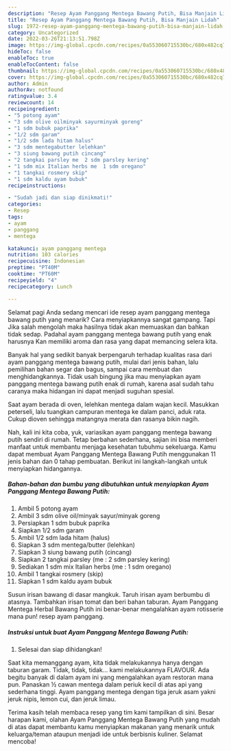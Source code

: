 ```yaml
---
description: "Resep Ayam Panggang Mentega Bawang Putih, Bisa Manjain Lidah"
title: "Resep Ayam Panggang Mentega Bawang Putih, Bisa Manjain Lidah"
slug: 1972-resep-ayam-panggang-mentega-bawang-putih-bisa-manjain-lidah
category: Uncategorized
date: 2022-03-26T21:13:51.798Z
image: https://img-global.cpcdn.com/recipes/0a553060715530bc/680x482cq70/ayam-panggang-mentega-bawang-putih-foto-resep-utama.jpg
hideToc: false
enableToc: true
enableTocContent: false
thumbnail: https://img-global.cpcdn.com/recipes/0a553060715530bc/680x482cq70/ayam-panggang-mentega-bawang-putih-foto-resep-utama.jpg
cover: https://img-global.cpcdn.com/recipes/0a553060715530bc/680x482cq70/ayam-panggang-mentega-bawang-putih-foto-resep-utama.jpg
author: Admin
authorAv: notfound
ratingvalue: 3.4
reviewcount: 14
recipeingredient:
- "5 potong ayam"
- "3 sdm olive oilminyak sayurminyak goreng"
- "1 sdm bubuk paprika"
- "1/2 sdm garam"
- "1/2 sdm lada hitam halus"
- "3 sdm mentegabutter lelehkan"
- "3 siung bawang putih cincang"
- "2 tangkai parsley me  2 sdm parsley kering"
- "1 sdm mix Italian herbs me  1 sdm oregano"
- "1 tangkai rosmery skip"
- "1 sdm kaldu ayam bubuk"
recipeinstructions:

- "Sudah jadi dan siap dinikmati!"
categories:
- Resep
tags:
- ayam
- panggang
- mentega

katakunci: ayam panggang mentega 
nutrition: 103 calories
recipecuisine: Indonesian
preptime: "PT40M"
cooktime: "PT60M"
recipeyield: "4"
recipecategory: Lunch

---
```



Selamat pagi Anda sedang mencari ide resep ayam panggang mentega bawang putih yang menarik? Cara menyiapkannya sangat gampang. Tapi Jika salah mengolah maka hasilnya tidak akan memuaskan dan bahkan tidak sedap. Padahal ayam panggang mentega bawang putih yang enak harusnya Kan memiliki aroma dan rasa yang dapat memancing selera kita.


Banyak hal yang sedikit banyak berpengaruh terhadap kualitas rasa dari ayam panggang mentega bawang putih, mulai dari jenis bahan, lalu pemilihan bahan segar dan bagus, sampai cara membuat dan menghidangkannya. Tidak usah bingung jika mau menyiapkan ayam panggang mentega bawang putih enak di rumah, karena asal sudah tahu caranya maka hidangan ini dapat menjadi suguhan spesial.

Saat ayam berada di oven, lelehkan mentega dalam wajan kecil. Masukkan peterseli, lalu tuangkan campuran mentega ke dalam panci, aduk rata. Cukup dioven sehingga matangnya merata dan rasanya bikin nagih.


Nah, kali ini kita coba, yuk, variasikan ayam panggang mentega bawang putih sendiri di rumah. Tetap berbahan sederhana, sajian ini bisa memberi manfaat untuk membantu menjaga kesehatan tubuhmu sekeluarga. Kamu dapat membuat Ayam Panggang Mentega Bawang Putih menggunakan 11 jenis bahan dan 0 tahap pembuatan. Berikut ini langkah-langkah untuk menyiapkan hidangannya.

<!--inarticleads1-->

##### Bahan-bahan dan bumbu yang dibutuhkan untuk menyiapkan Ayam Panggang Mentega Bawang Putih:

1. Ambil 5 potong ayam
1. Ambil 3 sdm olive oil/minyak sayur/minyak goreng
1. Persiapkan 1 sdm bubuk paprika
1. Siapkan 1/2 sdm garam
1. Ambil 1/2 sdm lada hitam (halus)
1. Siapkan 3 sdm mentega/butter (lelehkan)
1. Siapkan 3 siung bawang putih (cincang)
1. Siapkan 2 tangkai parsley (me : 2 sdm parsley kering)
1. Sediakan 1 sdm mix Italian herbs (me : 1 sdm oregano)
1. Ambil 1 tangkai rosmery (skip)
1. Siapkan 1 sdm kaldu ayam bubuk


Susun irisan bawang di dasar mangkuk. Taruh irisan ayam berbumbu di atasnya. Tambahkan irisan tomat dan beri bahan taburan. Ayam Panggang Mentega Herbal Bawang Putih ini benar-benar mengalahkan ayam rotisserie mana pun! resep ayam panggang. 

<!--inarticleads2-->

##### Instruksi untuk buat Ayam Panggang Mentega Bawang Putih:


1. Selesai dan siap dihidangkan!

Saat kita memanggang ayam, kita tidak melakukannya hanya dengan taburan garam. Tidak, tidak, tidak… kami melakukannya FLAVOUR. Ada begitu banyak di dalam ayam ini yang mengalahkan ayam restoran mana pun. Panaskan ½ cawan mentega dalam periuk kecil di atas api yang sederhana tinggi. Ayam panggang mentega dengan tiga jeruk asam yakni jeruk nipis, lemon cui, dan jeruk limau. 

Terima kasih telah membaca resep yang tim kami tampilkan di sini. Besar harapan kami, olahan Ayam Panggang Mentega Bawang Putih yang mudah di atas dapat membantu kamu menyiapkan makanan yang menarik untuk keluarga/teman ataupun menjadi ide untuk berbisnis kuliner. Selamat mencoba!
